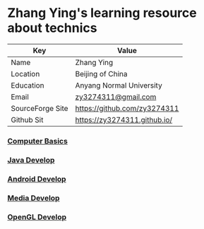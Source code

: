 # Zhang Ying's learning resource about technics


| Key              | Value                        |
|------------------|------------------------------|
| Name             | Zhang Ying                   |  
| Location         | Beijing of China             | 
| Education        | Anyang Normal University     | 
| Email            | zy3274311@gmail.com          |  
| SourceForge Site | https://github.com/zy3274311 |  
| Github Sit       | https://zy3274311.github.io/ |


### [Computer Basics](assets/Computer%20Basics.html)

### [Java Develop](assets/Java%20Develop.html)

### [Android Develop](assets/Android%20Develop.html)

### [Media Develop](assets/Media%20Develop.html)

### [OpenGL Develop](assets/OpenGL%20Develop.html)






